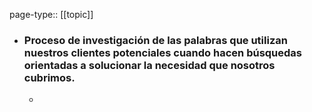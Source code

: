 page-type:: [[topic]]
- ### Proceso de investigación de las palabras que utilizan nuestros clientes potenciales cuando hacen búsquedas orientadas a solucionar la necesidad que nosotros cubrimos.
  - 


